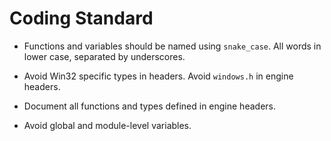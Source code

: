 # Coding Standard

+ Functions and variables should be named using `snake_case`.
  All words in lower case, separated by underscores.

+ Avoid Win32 specific types in headers. Avoid `windows.h` in engine headers.

+ Document all functions and types defined in engine headers.

+ Avoid global and module-level variables.
